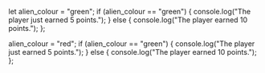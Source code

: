 let alien_colour = "green";
if (alien_colour == "green") {
  console.log("The player just earned 5 points.");
} else {
  console.log("The player earned 10 points.");
};

alien_colour = "red";
if (alien_colour == "green") {
    console.log("The player just earned 5 points.");
} else {
    console.log("The player earned 10 points.");
};